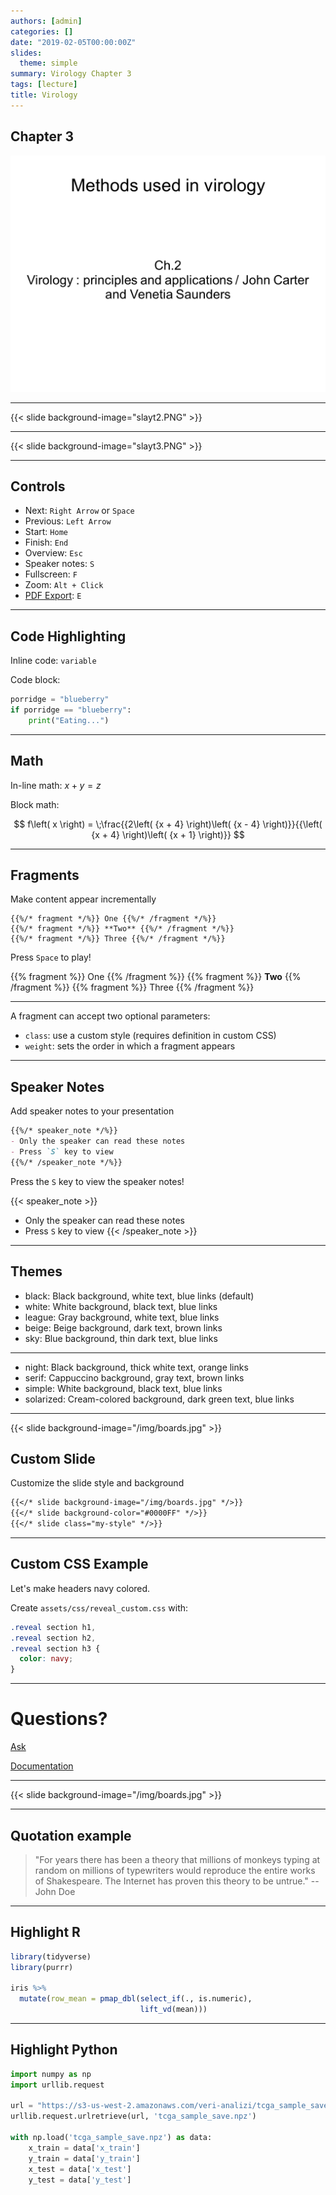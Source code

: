 ```yaml
---
authors: [admin]
categories: []
date: "2019-02-05T00:00:00Z"
slides:
  theme: simple
summary: Virology Chapter 3
tags: [lecture]
title: Virology
---
```


## Chapter 3

![slayt1](Slayt1.PNG)

---

{{< slide background-image="slayt2.PNG" >}}

---

{{< slide background-image="slayt3.PNG" >}}

---

## Controls

- Next: `Right Arrow` or `Space`
- Previous: `Left Arrow`
- Start: `Home`
- Finish: `End`
- Overview: `Esc`
- Speaker notes: `S`
- Fullscreen: `F`
- Zoom: `Alt + Click`
- [PDF Export](https://github.com/hakimel/reveal.js#pdf-export): `E`

---

## Code Highlighting

Inline code: `variable`

Code block:
```python
porridge = "blueberry"
if porridge == "blueberry":
    print("Eating...")
```

---

## Math

In-line math: $x + y = z$

Block math:

$$
f\left( x \right) = \;\frac{{2\left( {x + 4} \right)\left( {x - 4} \right)}}{{\left( {x + 4} \right)\left( {x + 1} \right)}}
$$

---

## Fragments

Make content appear incrementally

```
{{%/* fragment */%}} One {{%/* /fragment */%}}
{{%/* fragment */%}} **Two** {{%/* /fragment */%}}
{{%/* fragment */%}} Three {{%/* /fragment */%}}
```

Press `Space` to play!

{{% fragment %}} One {{% /fragment %}}
{{% fragment %}} **Two** {{% /fragment %}}
{{% fragment %}} Three {{% /fragment %}}

---

A fragment can accept two optional parameters:

- `class`: use a custom style (requires definition in custom CSS)
- `weight`: sets the order in which a fragment appears

---

## Speaker Notes

Add speaker notes to your presentation

```markdown
{{%/* speaker_note */%}}
- Only the speaker can read these notes
- Press `S` key to view
{{%/* /speaker_note */%}}
```

Press the `S` key to view the speaker notes!

{{< speaker_note >}}
- Only the speaker can read these notes
- Press `S` key to view
{{< /speaker_note >}}

---

## Themes

- black: Black background, white text, blue links (default)
- white: White background, black text, blue links
- league: Gray background, white text, blue links
- beige: Beige background, dark text, brown links
- sky: Blue background, thin dark text, blue links

---

- night: Black background, thick white text, orange links
- serif: Cappuccino background, gray text, brown links
- simple: White background, black text, blue links
- solarized: Cream-colored background, dark green text, blue links

---

{{< slide background-image="/img/boards.jpg" >}}

## Custom Slide

Customize the slide style and background

```markdown
{{</* slide background-image="/img/boards.jpg" */>}}
{{</* slide background-color="#0000FF" */>}}
{{</* slide class="my-style" */>}}
```

---

## Custom CSS Example

Let's make headers navy colored.

Create `assets/css/reveal_custom.css` with:

```css
.reveal section h1,
.reveal section h2,
.reveal section h3 {
  color: navy;
}
```

---

# Questions?

[Ask](https://discourse.gohugo.io)

[Documentation](https://sourcethemes.com/academic/docs/)

---

{{< slide background-image="/img/boards.jpg" >}}

---

## Quotation example

> "For years there has been a theory that millions of monkeys typing at random on millions of typewriters would reproduce the entire works of Shakespeare. The Internet has proven this theory to be untrue." -- John Doe

---

## Highlight R

```R
library(tidyverse)
library(purrr)

iris %>% 
  mutate(row_mean = pmap_dbl(select_if(., is.numeric), 
                             lift_vd(mean)))
```

---

## Highlight Python

```python
import numpy as np
import urllib.request

url = "https://s3-us-west-2.amazonaws.com/veri-analizi/tcga_sample_save.npz"
urllib.request.urlretrieve(url, 'tcga_sample_save.npz')  

with np.load('tcga_sample_save.npz') as data:
    x_train = data['x_train']
    y_train = data['y_train']
    x_test = data['x_test']
    y_test = data['y_test']
```

